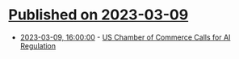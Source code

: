 # [Published on 2023-03-09](index.md)

* [2023-03-09, 16:00:00](https://news.slashdot.org/story/23/03/09/1252209/us-chamber-of-commerce-calls-for-ai-regulation?utm_source=rss1.0mainlinkanon&utm_medium=feed) - [US Chamber of Commerce Calls for AI Regulation](https://news.slashdot.org/story/23/03/09/1252209/us-chamber-of-commerce-calls-for-ai-regulation?utm_source=rss1.0mainlinkanon&utm_medium=feed)
